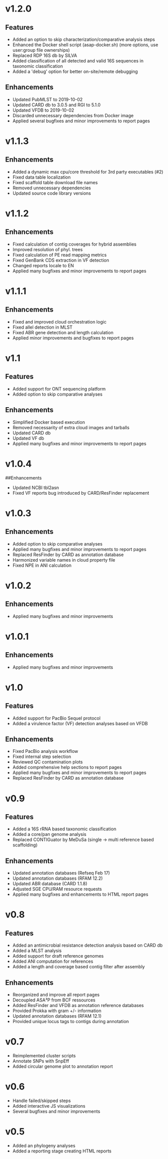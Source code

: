 # v1.2.0
## Features
- Added an option to skip characterization/comparative analysis steps
- Enhanced the Docker shell script (asap-docker.sh) (more options, use user:group file ownerships)
- Replaced RDP 16S db by SILVA
- Added classification of all detected and valid 16S sequences in taxonomic classification
- Added a 'debug' option for better on-site/remote debugging

## Enhancements
- Updated PubMLST to 2019-10-02
- Updated CARD db to 3.0.5 and RGI to 5.1.0
- Updated VFDB to 2019-10-02
- Discarded unnecessary dependencies from Docker image
- Applied several bugfixes and minor improvements to report pages

# v1.1.3
## Enhancements
- Added a dynamic max cpu/core threshold for 3rd party executables (#2)
- Fixed data table localization
- Fixed scaffold table download file names
- Removed unnecessary dependencies
- Updated source code library versions

# v1.1.2
## Enhancements
- Fixed calculation of contig coverages for hybrid assemblies
- Improved resolution of phyl. trees
- Fixed calculation of PE read mapping metrics
- Fixed GenBank CDS extraction in VF detection
- Changed reports locale to EN
- Applied many bugfixes and minor improvements to report pages

# v1.1.1
## Enhancements
- Fixed and improved cloud orchestration logic
- Fixed allel detection in MLST
- Fixed ABR gene detection and length calculation
- Applied minor improvements and bugfixes to report pages

# v1.1
## Features
- Added support for ONT sequencing platform
- Added option to skip comparative analyses

## Enhancements
- Simplified Docker based execution
- Removed necessarity of extra cloud images and tarballs
- Updated CARD db
- Updated VF db
- Applied many bugfixes and minor improvements to report pages

# v1.0.4
##Enhancements
- Updated NCBI tbl2asn
- Fixed VF reports bug introduced by CARD/ResFinder replacement

# v1.0.3
## Enhancements
- Added option to skip comparative analyses
- Applied many bugfixes and minor improvements to report pages
- Replaced ResFinder by CARD as annotation database
- Harmonized variable names in cloud property file
- Fixed NPE in ANI calculation

# v1.0.2
## Enhancements
- Applied many bugfixes and minor improvements

# v1.0.1
## Enhancements
- Applied many bugfixes and minor improvements

# v1.0
## Features
- Added support for PacBio Sequel protocol
- Added a virulence factor (VF) detection analyses based on VFDB

## Enhancements
- Fixed PacBio analysis workflow
- Fixed internal step selection
- Reviewed QC contamination plots
- Added comprehensive help sections to report pages
- Applied many bugfixes and minor improvements to report pages
- Replaced ResFinder by CARD as annotation database

# v0.9
## Features
- Added a 16S rRNA based taxonomic classification
- Added a core/pan genome analysis
- Replaced CONTIGuator by MeDuSa (single -> multi reference based scaffolding)

## Enhancements
- Updated annotation databases (Refseq Feb 17)
- Updated annotation databases (RFAM 12.2)
- Updated ABR database (CARD 1.1.8)
- Adjusted SGE CPU/RAM resource requests
- Applied many bugfixes and enhancements to HTML report pages

# v0.8
## Features
- Added an antimicrobial resistance detection analysis based on CARD db
- Added a MLST analysis
- Added support for draft reference genomes
- Added ANI computation for references
- Added a length and coverage based contig filter after assembly

## Enhancements
- Reorganized and improve all report pages
- Decoupled ASA³P from BCF ressources
- Added ResFinder and VFDB as annotation reference databases
- Provided Prokka with gram +/- information
- Updated annotation databases (RFAM 12.1)
- Provided unique locus tags to contigs during annotation

# v0.7
- Reimplemented cluster scripts
- Annotate SNPs with SnpEff
- Added circular genome plot to annotation report

# v0.6
- Handle failed/skipped steps
- Added interactive JS visualizations
- Several bugfixes and minor improvements

# v0.5
- Added an phylogeny analyses
- Added a reporting stage creating HTML reports
